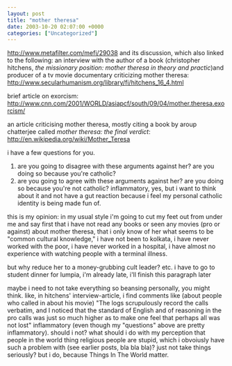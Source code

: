 ```yaml
---
layout: post
title: "mother theresa"
date: 2003-10-20 02:07:00 +0000
categories: ["Uncategorized"]
---
```


http://www.metafilter.com/mefi/29038 and its discussion, which also linked to the following:
an interview with the author of a book (christopher hitchens, *the missionary position: mother theresa in theory and practic*)and producer of a tv movie documentary criticizing mother theresa: http://www.secularhumanism.org/library/fi/hitchens_16_4.html

brief article on exorcism: http://www.cnn.com/2001/WORLD/asiapcf/south/09/04/mother.theresa.exorcism/

an article criticising mother theresa, mostly citing a book by aroup chatterjee called *mother theresa: the final verdict*:
http://en.wikipedia.org/wiki/Mother_Teresa

i have a few questions for you. 
1) are you going to disagree with these arguments against her? are you doing so because you're catholic? 
2) are you going to agree with these arguments against her? are you doing so because you're not catholic?
inflammatory, yes, but i want to think about it and not have a gut reaction because i feel my personal catholic identity is being made fun of.

this is my opinion: in my usual style i'm going to cut my feet out from under me and say first that i have not read any books or seen any movies (pro or against) about mother theresa, that i only know of her what seems to be "common cultural knowledge," i have not been to kolkata, i have never worked with the poor, i have never worked in a hospital, i have almost no experience with watching people with a terminal illness. 

but why reduce her to a money-grubbing cult leader? etc. i have to go to student dinner for lumpia, i'm already late, i'll finish this paragraph later

maybe i need to not take everything so beansing personally, you might think. like, in hitchens' interview-article, i find comments like (about people who called in about his movie) "The logs scrupulously record the calls verbatim, and I noticed that the standard of English and of reasoning in the pro calls was just so much higher as to make one feel that perhaps all was not lost" inflammatory (even though my "questions" above are pretty inflammatory). should i not? what should i do with my perception that people in the world thing religious people are stupid, which i obvoiusly have such a problem with (see earlier posts, bla bla bla)? just not take things seriously? but i do, because Things In The World matter.